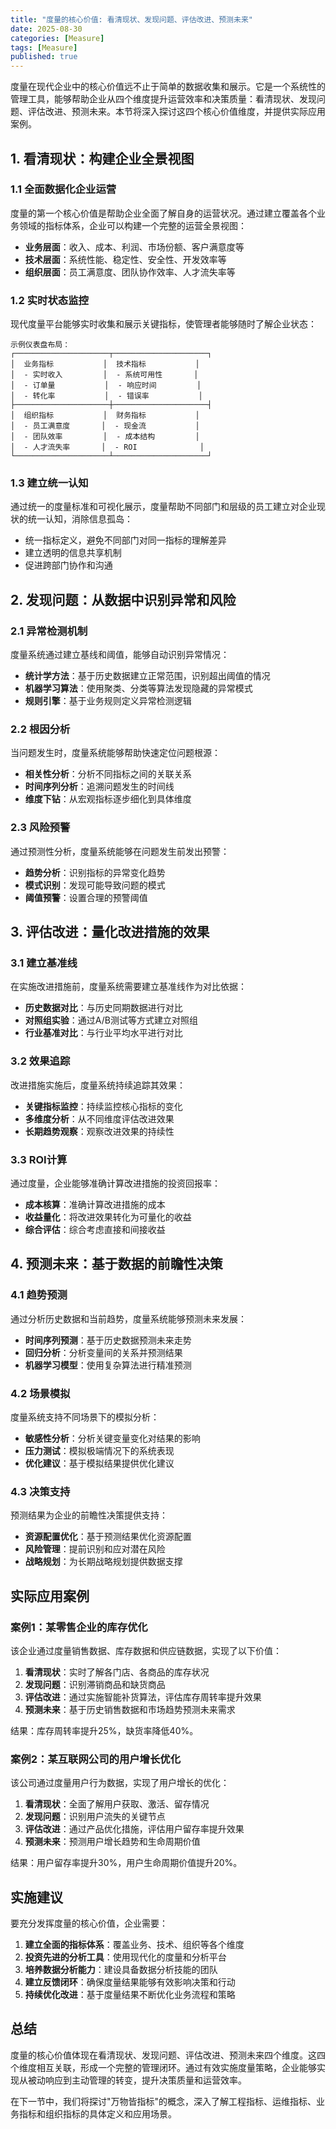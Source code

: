 ```yaml
---
title: "度量的核心价值: 看清现状、发现问题、评估改进、预测未来"
date: 2025-08-30
categories: [Measure]
tags: [Measure]
published: true
---
```

度量在现代企业中的核心价值远不止于简单的数据收集和展示。它是一个系统性的管理工具，能够帮助企业从四个维度提升运营效率和决策质量：看清现状、发现问题、评估改进、预测未来。本节将深入探讨这四个核心价值维度，并提供实际应用案例。

## 1. 看清现状：构建企业全景视图

### 1.1 全面数据化企业运营

度量的第一个核心价值是帮助企业全面了解自身的运营状况。通过建立覆盖各个业务领域的指标体系，企业可以构建一个完整的运营全景视图：

- **业务层面**：收入、成本、利润、市场份额、客户满意度等
- **技术层面**：系统性能、稳定性、安全性、开发效率等
- **组织层面**：员工满意度、团队协作效率、人才流失率等

### 1.2 实时状态监控

现代度量平台能够实时收集和展示关键指标，使管理者能够随时了解企业状态：

```
示例仪表盘布局：
┌─────────────────────┬─────────────────────┐
│  业务指标           │  技术指标           │
│  - 实时收入         │  - 系统可用性       │
│  - 订单量           │  - 响应时间         │
│  - 转化率           │  - 错误率           │
├─────────────────────┼─────────────────────┤
│  组织指标           │  财务指标           │
│  - 员工满意度       │  - 现金流           │
│  - 团队效率         │  - 成本结构         │
│  - 人才流失率       │  - ROI              │
└─────────────────────┴─────────────────────┘
```

### 1.3 建立统一认知

通过统一的度量标准和可视化展示，度量帮助不同部门和层级的员工建立对企业现状的统一认知，消除信息孤岛：

- 统一指标定义，避免不同部门对同一指标的理解差异
- 建立透明的信息共享机制
- 促进跨部门协作和沟通

## 2. 发现问题：从数据中识别异常和风险

### 2.1 异常检测机制

度量系统通过建立基线和阈值，能够自动识别异常情况：

- **统计学方法**：基于历史数据建立正常范围，识别超出阈值的情况
- **机器学习算法**：使用聚类、分类等算法发现隐藏的异常模式
- **规则引擎**：基于业务规则定义异常检测逻辑

### 2.2 根因分析

当问题发生时，度量系统能够帮助快速定位问题根源：

- **相关性分析**：分析不同指标之间的关联关系
- **时间序列分析**：追溯问题发生的时间线
- **维度下钻**：从宏观指标逐步细化到具体维度

### 2.3 风险预警

通过预测性分析，度量系统能够在问题发生前发出预警：

- **趋势分析**：识别指标的异常变化趋势
- **模式识别**：发现可能导致问题的模式
- **阈值预警**：设置合理的预警阈值

## 3. 评估改进：量化改进措施的效果

### 3.1 建立基准线

在实施改进措施前，度量系统需要建立基准线作为对比依据：

- **历史数据对比**：与历史同期数据进行对比
- **对照组实验**：通过A/B测试等方式建立对照组
- **行业基准对比**：与行业平均水平进行对比

### 3.2 效果追踪

改进措施实施后，度量系统持续追踪其效果：

- **关键指标监控**：持续监控核心指标的变化
- **多维度分析**：从不同维度评估改进效果
- **长期趋势观察**：观察改进效果的持续性

### 3.3 ROI计算

通过度量，企业能够准确计算改进措施的投资回报率：

- **成本核算**：准确计算改进措施的成本
- **收益量化**：将改进效果转化为可量化的收益
- **综合评估**：综合考虑直接和间接收益

## 4. 预测未来：基于数据的前瞻性决策

### 4.1 趋势预测

通过分析历史数据和当前趋势，度量系统能够预测未来发展：

- **时间序列预测**：基于历史数据预测未来走势
- **回归分析**：分析变量间的关系并预测结果
- **机器学习模型**：使用复杂算法进行精准预测

### 4.2 场景模拟

度量系统支持不同场景下的模拟分析：

- **敏感性分析**：分析关键变量变化对结果的影响
- **压力测试**：模拟极端情况下的系统表现
- **优化建议**：基于模拟结果提供优化建议

### 4.3 决策支持

预测结果为企业的前瞻性决策提供支持：

- **资源配置优化**：基于预测结果优化资源配置
- **风险管理**：提前识别和应对潜在风险
- **战略规划**：为长期战略规划提供数据支撑

## 实际应用案例

### 案例1：某零售企业的库存优化

该企业通过度量销售数据、库存数据和供应链数据，实现了以下价值：

1. **看清现状**：实时了解各门店、各商品的库存状况
2. **发现问题**：识别滞销商品和缺货商品
3. **评估改进**：通过实施智能补货算法，评估库存周转率提升效果
4. **预测未来**：基于历史销售数据和市场趋势预测未来需求

结果：库存周转率提升25%，缺货率降低40%。

### 案例2：某互联网公司的用户增长优化

该公司通过度量用户行为数据，实现了用户增长的优化：

1. **看清现状**：全面了解用户获取、激活、留存情况
2. **发现问题**：识别用户流失的关键节点
3. **评估改进**：通过产品优化措施，评估用户留存率提升效果
4. **预测未来**：预测用户增长趋势和生命周期价值

结果：用户留存率提升30%，用户生命周期价值提升20%。

## 实施建议

要充分发挥度量的核心价值，企业需要：

1. **建立全面的指标体系**：覆盖业务、技术、组织等各个维度
2. **投资先进的分析工具**：使用现代化的度量和分析平台
3. **培养数据分析能力**：建设具备数据分析技能的团队
4. **建立反馈闭环**：确保度量结果能够有效影响决策和行动
5. **持续优化改进**：基于度量结果不断优化业务流程和策略

## 总结

度量的核心价值体现在看清现状、发现问题、评估改进、预测未来四个维度。这四个维度相互关联，形成一个完整的管理闭环。通过有效实施度量策略，企业能够实现从被动响应到主动管理的转变，提升决策质量和运营效率。

在下一节中，我们将探讨"万物皆指标"的概念，深入了解工程指标、运维指标、业务指标和组织指标的具体定义和应用场景。